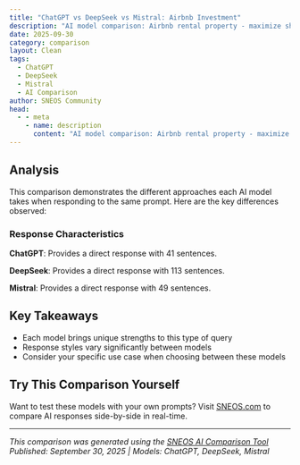 ```yaml
---
title: "ChatGPT vs DeepSeek vs Mistral: Airbnb Investment"
description: "AI model comparison: Airbnb rental property - maximize short-term rental income..."
date: 2025-09-30
category: comparison
layout: Clean
tags:
  - ChatGPT
  - DeepSeek
  - Mistral
  - AI Comparison
author: SNEOS Community
head:
  - - meta
    - name: description
      content: "AI model comparison: Airbnb rental property - maximize short-term rental income..."
---
```


<ChatComparison
  title="ChatGPT vs DeepSeek vs Mistral: Airbnb Investment"
  prompt="Airbnb rental property - maximize short-term rental income"
  :responses='{
    "ChatGPT": "Maximizing short-term rental income for an Airbnb property involves a combination of strategic pricing, excellent marketing, superior guest experience, and efficient operations. Here are detailed tips to help you increase your rental income:\n\n### 1. Optimize Your Listing\n- **Professional Photos:** Invest in high-quality, professional photography to showcase your property in the best light.\n- **Compelling Description:** Write a clear, engaging, and detailed description highlighting unique features, nearby attractions, and amenities.\n- **Accurate \u0026 Detailed Amenities:** List all amenities like Wi-Fi, kitchen appliances, parking, air conditioning, etc., which travelers often search for.\n- **Clear House Rules \u0026 Policies:** Set expectations to avoid misunderstandings and maintain good reviews.\n\n### 2. Pricing Strategy\n- **Dynamic Pricing:** Use tools like Airbnb\u2019s Smart Pricing, Beyond Pricing, or PriceLabs to adjust your rates based on demand, seasonality, local events, and competitor pricing.\n- **Minimum Stay Requirements:** Adjust minimum stays to optimize occupancy while minimizing turnover costs; sometimes shorter stays can increase occupancy.\n- **Offer Discounts:** Provide last-minute booking discounts or early bird discounts to increase bookings during slower periods.\n- **Premium for Peak Times:** Charge higher rates during holidays, weekends, or local events to maximize revenue.\n\n### 3. Improve Guest Experience\n- **Quick Communication:** Respond promptly to inquiries and booking requests.\n- **Clean and Well-Maintained Property:** Ensure thorough cleaning and maintenance between stays.\n- **Thoughtful Amenities:** Provide essentials and extras like toiletries, coffee, snacks, local guides, and entertainment options.\n- **Personal Touch:** Welcome notes, local recommendations, or small welcome gifts can boost positive reviews and repeat bookings.\n- **Flexible Check-In/Out:** Implement self-check-in or flexible hours to attract more travelers.\n\n### 4. Increase Occupancy \u0026 Length of Stay\n- **Target Different Guest Segments:** Market to business travelers, families, groups, or remote workers by tailoring your listing and amenities.\n- **Offer Weekly or Monthly Discounts:** Encourage longer stays which reduce turnover costs and increase steady income.\n- **Enable Instant Book:** This can increase bookings by simplifying the reservation process.\n\n### 5. Marketing \u0026 Visibility\n- **Leverage Social Media:** Promote your listing on Instagram, Facebook, or local travel groups.\n- **Gather Reviews:** Encourage satisfied guests to leave positive reviews to improve your listing\u2019s ranking and attractiveness.\n- **List on Multiple Platforms:** Besides Airbnb, consider listing on VRBO, Booking.com, or other vacation rental sites to reach a larger audience.\n\n### 6. Optimize Operational Efficiency\n- **Streamline Turnover Process:** Use professional cleaning services, automate messaging, and schedule maintenance to reduce downtime.\n- **Use Property Management Tools:** These can help manage bookings, pricing, guest communication, and reviews efficiently.\n\n### 7. Stay Compliant with Local Regulations\n- **Understand Local Laws:** Avoid fines or shutdowns by complying with zoning, licensing, and tax requirements.\n- **Collect Taxes Properly:** Ensure you\u2019re charging occupancy or tourism taxes as required.\n\n---\n\n**Example Action Plan:**\n\n- Update listing with professional photos and rewrite description.\n- Enable Smart Pricing and set seasonal minimums.\n- Add welcome basket with local snacks.\n- Promote property on social media groups and collect reviews.\n- Use cleaning service with quick turnaround.\n- Offer 10% discount for stays over 7 nights.\n\n---\n\nIf you would like, I can also help you create a detailed pricing model or guest welcome guide. Would you like assistance with that?",
    "DeepSeek": "Of course. This is a comprehensive guide to maximizing your short-term rental income on Airbnb. It goes beyond just setting a price and covers the entire strategy from listing optimization to dynamic pricing and operational excellence.\n\nHere\u2019s a structured approach, broken down into key pillars:\n\n---\n\n### **Pillar 1: Foundational Setup \u0026 Listing Optimization**\n\nThis is your digital storefront. If it doesn\u0027t attract and convert guests, nothing else matters.\n\n**1. Professional Photography is Non-Negotiable**\n*   **Hire a Pro:** This is the highest ROI investment you can make. A professional photographer will highlight your property\u0027s best angles, make it look spacious and bright, and convey a sense of quality.\n*   **Stage Your Space:** Declutter, add fresh flowers, fluff the pillows, set a beautiful dining table. Make it look like a magazine spread.\n\n**2. Craft a Compelling Title \u0026 Description**\n*   **Title:** Be specific and benefit-oriented. Don\u0027t just say \u0022Cozy Apartment.\u0022 Use: \u0022**Sunny 2BR w/ Rooftop Terrace \u0026 City Views | Walk to Downtown**.\u0022\n*   **Description:** Write for both scanners and readers. Use bullet points for key amenities (Fast WiFi, Netflix, King Bed). Tell a story. Who is the ideal guest (couples, families, business travelers)? Mention the experience, not just the features.\n\n**3. Master Your Amenities**\n*   **The Essentials:** High-speed WiFi, a well-equipped kitchen (including coffee maker), quality linens/towels, and reliable heating/AC are expected.\n*   **The Game-Changers:** These justify a higher price and get you more bookings.\n    *   **Self Check-in** (Smart lock) \u2013 Essential for flexibility.\n    *   **Dedicated Workspace** \u2013 A must for business travelers.\n    *   **Streaming Services** (Netflix, Hulu).\n    *   **\u0022Extras\u0022**: A coffee station with pods/grounds, a welcome basket (snacks, wine), beach gear, board games, portable crib.\n    *   **Pet-Friendly:** Opens up a huge market but be sure to charge a pet fee.\n\n**4. Optimize for Search (Airbnb SEO)**\n*   Use relevant keywords in your title and description that guests would search for (e.g., \u0022family-friendly,\u0022 \u0022near [landmark],\u0022 \u0022quiet neighborhood,\u0022 \u0022laptop-friendly workspace\u0022).\n*   Get as many 5-star reviews as possible. The algorithm heavily favors highly-rated listings.\n\n---\n\n### **Pillar 2: Strategic Pricing \u0026 Revenue Management**\n\nThis is where you directly impact your income.\n\n**1. Use a Dynamic Pricing Tool (The #1 Tip)**\n*   **Why:** These tools (like **Pricelabs, Wheelhouse, or Beyond Pricing**) use algorithms to analyze vast amounts of data\u2014local demand, seasonality, day of the week, competitor pricing, events, and even weather\u2014to adjust your prices automatically.\n*   **Benefit:** They capture last-minute premium prices and discount strategically during low seasons to maintain occupancy. This is far more effective than manual guesswork.\n\n**2. Understand Your Pricing Levers**\n*   **Base Price:** Your standard rate for an average night.\n*   **Seasonal Adjustments:** Significantly higher prices for holidays, summer, or local peak seasons (e.g., graduation weekends).\n*   **Weekend vs. Weekday Pricing:** Charge more on Fridays and Saturdays.\n*   **Minimum Stay Requirements:** Use these to your advantage. Require 2-3 night stays on weekends to reduce turnover. Allow 1-night stays on weekdays to fill gaps.\n*   **Last-Minute \u0026 Advance-Booking Discounts:**\n    *   **Last-Minute:** Offer a discount (e.g., 10%) for bookings within 2 weeks to fill empty dates.\n    *   **Early Bird:** Offer a discount (e.g., 15%) for guests booking more than 3 months in advance to secure future income.\n\n**3. Implement Smart Fees**\n*   **Cleaning Fee:** This should cover your actual cleaning costs. A high cleaning fee can deter short stays, so price it strategically. It can be used to make your nightly rate appear lower.\n*   **Extra Guest Fee:** If your space comfortably sleeps 4, charge a fee for the 5th and 6th guest. This incentivizes smaller groups but allows you to earn more from larger ones.\n*   **Pet Fee:** Always charge a non-refundable pet fee to cover the extra cleaning.\n\n---\n\n### **Pillar 3: Operational Excellence \u0026 Guest Experience**\n\nA flawless experience leads to 5-star reviews, Superhost status, and more bookings at higher prices.\n\n**1. Streamlined Operations**\n*   **Automated Messaging:** Use Airbnb\u0027s automated messages for welcome instructions, check-in reminders, and thank-yous.\n*   **Reliable Cleaners:** Have a trusted, flexible cleaning team. Their performance is critical to your reviews.\n*   **Maintenance \u0026 Supplies:** Create a system for restocking toilet paper, coffee, soap, etc. Fix issues immediately.\n\n**2. Stellar Communication**\n*   **Be Responsive:** Reply to inquiries and messages within an hour, if not minutes.\n*   **Be Proactive:** Send a pre-arrival message with all check-in details, WiFi password, and your contact info.\n*   **Create a Digital Guidebook:** Use a service like Hostfully or even a simple PDF. Include:\n    *   House rules\n    *   WiFi password\n    *   Appliance instructions\n    *   Your top recommendations for restaurants, cafes, and attractions.\n    *   Emergency contacts.\n\n**3. The \u0022Wow\u0022 Factor**\n*   **Welcome Gift:** A small basket with local snacks, a bottle of wine, or fresh coffee goes a long way.\n*   **Personal Touch:** A handwritten note welcoming the guest by name.\n*   **Be a Resource:** Offer to help with restaurant reservations or activity tips. This positions you as a concierge, not just a landlord.\n\n---\n\n### **Pillar 4: Data-Driven Optimization \u0026 Scaling**\n\nThe work is never done. Continuously improve.\n\n**1. Analyze Your Competition**\n*   Regularly look at similar listings in your area. What are their prices? What amenities do they offer? Read their reviews\u2014see what guests are praising and, more importantly, complaining about. This is free market research.\n\n**2. Learn from Your Reviews**\n*   Feedback is a gift. If multiple guests mention the sofa is uncomfortable, replace it. If they struggle with parking, create a clearer guide. Addressing small issues prevents future negative reviews.\n\n**3. Adjust Your Strategy**\n*   **Low Occupancy?** Your price might be too high, or your photos/description might not be compelling. Try a small discount to boost visibility.\n*   **High Occupancy but Lower Revenue?** Your price is likely too low. You\u0027re selling out too fast. Increase your base price gradually.\n*   **Consider Longer Stays:** If short-term bookings are volatile, offer a monthly discount to attract \u0022digital nomads\u0022 or people in transition. This provides stable, predictable income.\n\n### **Quick-Start Action Plan**\n\n1.  **This Week:** Audit your listing. Take new photos if they\u0027re amateur. Rewrite your title and description to be more compelling.\n2.  **Next Week:** Sign up for a dynamic pricing tool (start with a free trial). Implement minimum stay requirements for weekends.\n3.  **Ongoing:** Create a digital guidebook and a system for a small welcome gift. Analyze your competition\u0027s pricing and reviews monthly.\n\nBy mastering these four pillars, you shift from being a passive property owner to an active, income-maximizing hospitality professional.",
    "Mistral": "Maximizing short-term rental income on Airbnb involves a combination of strategic planning, effective marketing, and excellent guest management. Here are some key strategies to help you achieve this:\n\n### 1. **Optimize Your Listing**\n   - **High-Quality Photos:** Use professional-quality photos to showcase your property. Include pictures of all rooms, amenities, and any unique features.\n   - **Detailed Description:** Write a compelling and detailed description that highlights the unique selling points of your property. Mention local attractions, amenities, and any special features.\n   - **Accurate Pricing:** Set competitive prices based on market research. Use Airbnb\u0027s Smart Pricing tool to adjust rates dynamically based on demand.\n\n### 2. **Enhance Guest Experience**\n   - **Cleanliness:** Ensure your property is spotless. Consider hiring a professional cleaning service.\n   - **Amenities:** Provide essential amenities like Wi-Fi, toiletries, and kitchen supplies. Adding extra touches like welcome baskets or local guides can enhance the guest experience.\n   - **Communication:** Be responsive and communicative. Provide clear instructions for check-in/check-out and be available to answer any questions.\n\n### 3. **Leverage Reviews**\n   - **Encourage Reviews:** Ask guests to leave reviews after their stay. Positive reviews can significantly boost your listing\u0027s visibility and credibility.\n   - **Respond to Reviews:** Respond to both positive and negative reviews professionally. Address any issues promptly to maintain a high rating.\n\n### 4. **Dynamic Pricing**\n   - **Seasonal Adjustments:** Adjust your prices based on seasonal demand. Higher prices during peak seasons and lower prices during off-peak times can maximize revenue.\n   - **Weekend Premiums:** Charge higher rates for weekend stays, as demand is typically higher.\n   - **Discounts for Longer Stays:** Offer discounts for longer stays to attract guests looking for extended vacations.\n\n### 5. **Marketing and Promotion**\n   - **Social Media:** Use social media platforms to promote your listing. Share photos, guest reviews, and local attractions.\n   - **Local Partnerships:** Partner with local businesses to offer discounts or special packages to your guests.\n   - **Email Marketing:** Collect email addresses from past guests and send them updates on special offers or new amenities.\n\n### 6. **Legal and Regulatory Compliance**\n   - **Local Regulations:** Ensure you comply with local regulations regarding short-term rentals. This includes obtaining necessary permits and paying any required taxes.\n   - **Insurance:** Make sure you have adequate insurance coverage to protect against damages or liability issues.\n\n### 7. **Property Management**\n   - **Automation:** Use property management software to automate tasks like booking, communication, and pricing adjustments.\n   - **Maintenance:** Regularly maintain your property to keep it in top condition. Address any issues promptly to avoid negative reviews.\n\n### 8. **Guest Screening**\n   - **Verification:** Use Airbnb\u0027s verification tools to screen potential guests. This can help avoid problematic guests and ensure a positive experience for all.\n   - **House Rules:** Clearly state your house rules and ensure guests agree to them before booking.\n\n### 9. **Analyze Performance**\n   - **Metrics:** Track key metrics like occupancy rate, average daily rate (ADR), and revenue per available room (RevPAR).\n   - **Feedback:** Regularly review guest feedback to identify areas for improvement.\n\n### 10. **Continuous Improvement**\n   - **Upgrades:** Continuously invest in upgrades and improvements to keep your property attractive and competitive.\n   - **Trends:** Stay updated on industry trends and adjust your strategies accordingly.\n\nBy implementing these strategies, you can maximize your short-term rental income on Airbnb and provide a superior guest experience."
  }'
  published-date="22:46"
/>

## Analysis

This comparison demonstrates the different approaches each AI model takes when responding to the same prompt. Here are the key differences observed:

### Response Characteristics

**ChatGPT**: Provides a direct response with 41 sentences. 

**DeepSeek**: Provides a direct response with 113 sentences. 

**Mistral**: Provides a direct response with 49 sentences. 

## Key Takeaways

- Each model brings unique strengths to this type of query
- Response styles vary significantly between models
- Consider your specific use case when choosing between these models

## Try This Comparison Yourself

Want to test these models with your own prompts? Visit [SNEOS.com](https://sneos.com) to compare AI responses side-by-side in real-time.

---

*This comparison was generated using the [SNEOS AI Comparison Tool](https://sneos.com)*
*Published: September 30, 2025 | Models: ChatGPT, DeepSeek, Mistral*
